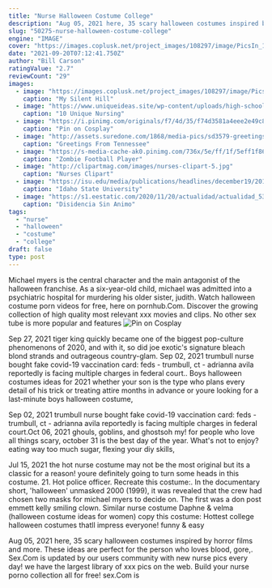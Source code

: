 ```yaml
---
title: "Nurse Halloween Costume College"
description: "Aug 05, 2021 here, 35 scary halloween costumes inspired by horror films and more. These ideas are perfect for the person who loves blood, gore,"
slug: "50275-nurse-halloween-costume-college"
engine: "IMAGE"
cover: "https://images.coplusk.net/project_images/108297/image/PicsIn_1319875718129_1319963825.jpg"
date: "2021-09-20T07:12:41.750Z"
author: "Bill Carson"
ratingValue: "2.7"
reviewCount: "29"
images:
  - image: "https://images.coplusk.net/project_images/108297/image/PicsIn_1319875718129_1319963825.jpg"
    caption: "My Silent Hill"
  - image: "https://www.uniqueideas.site/wp-content/uploads/high-school-graduation-gift-i-made-for-my-cousin-whos-leaving-to-9.jpg"
    caption: "10 Unique Nursing"
  - image: "https://i.pinimg.com/originals/f7/4d/35/f74d3581a4eee2e49c8aae31eb96fe3d.jpg"
    caption: "Pin on Cosplay"
  - image: "http://assets.suredone.com/1868/media-pics/sd3579-greetings-from-tennessee-postcard-fridge-magnet-nashville-memphis-gatlinburg.jpeg"
    caption: "Greetings From Tennessee"
  - image: "https://s-media-cache-ak0.pinimg.com/736x/5e/ff/1f/5eff1f865a1bcb21458954d0673a58d8.jpg"
    caption: "Zombie Football Player"
  - image: "http://clipartmag.com/images/nurses-clipart-5.jpg"
    caption: "Nurses Clipart"
  - image: "https://isu.edu/media/publications/headlines/december19/20191205_105104.jpg"
    caption: "Idaho State University"
  - image: "https://s1.eestatic.com/2020/11/20/actualidad/actualidad_537457971_165638199_1024x576.jpg"
    caption: "Disidencia Sin Animo"
tags:
  - "nurse"
  - "halloween"
  - "costume"
  - "college"
draft: false
type: post
---
```


Michael myers is the central character and the main antagonist of the halloween franchise. As a six-year-old child, michael was admitted into a psychiatric hospital for murdering his older sister, judith. Watch halloween costume porn videos for free, here on pornhub.Com. Discover the growing collection of high quality most relevant xxx movies and clips. No other sex tube is more popular and features
![Pin on Cosplay](https://i.pinimg.com/originals/f7/4d/35/f74d3581a4eee2e49c8aae31eb96fe3d.jpg "Pin on Cosplay")

Sep 27, 2021 tiger king quickly became one of the biggest pop-culture phenomenons of 2020, and with it, so did joe exotic&#39;s signature bleach blond strands and outrageous country-glam. Sep 02, 2021 trumbull nurse bought fake covid-19 vaccination card: feds - trumbull, ct - adrianna avila reportedly is facing multiple charges in federal court.. Boys halloween costumes ideas for 2021 whether your son is the type who plans every detail of his trick or treating attire months in advance or youre looking for a last-minute boys halloween costume,
<!--inArticleAds-->

<!--galleryOne-->

Sep 02, 2021 trumbull nurse bought fake covid-19 vaccination card: feds - trumbull, ct - adrianna avila reportedly is facing multiple charges in federal court.Oct 06, 2021 ghouls, goblins, and ghostsoh my! for people who love all things scary, october 31 is the best day of the year. What's not to enjoy? eating way too much sugar, flexing your diy skills,
<!--inArticleAds-->

<!--galleryTwo-->

Jul 15, 2021 the hot nurse costume may not be the most original but its a classic for a reason! youre definitely going to turn some heads in this costume. 21. Hot police officer. Recreate this costume:. In the documentary short, 'halloween' unmasked 2000 (1999), it was revealed that the crew had chosen two masks for michael myers to decide on. The first was a don post emmett kelly smiling clown. Similar nurse costume  Daphne & velma (halloween costume ideas for women) copy this costume: Hottest college halloween costumes thatll impress everyone! funny & easy
<!--galleryThree-->

Aug 05, 2021 here, 35 scary halloween costumes inspired by horror films and more. These ideas are perfect for the person who loves blood, gore,. Sex.Com is updated by our users community with new nurse pics every day! we have the largest library of xxx pics on the web. Build your nurse porno collection all for free! sex.Com is